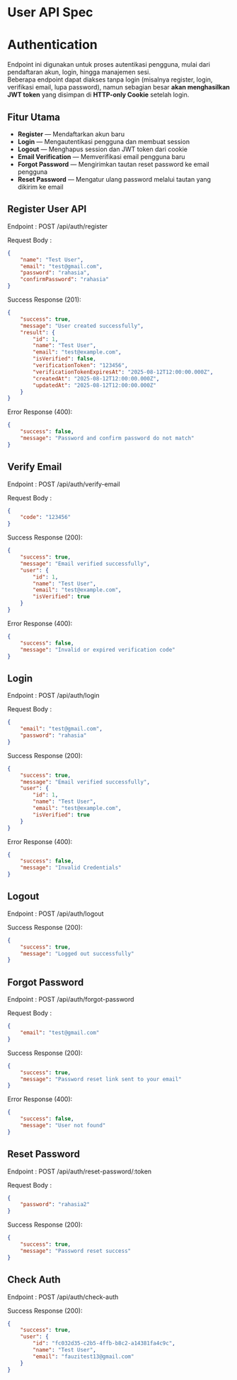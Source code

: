 # User API Spec

# Authentication

Endpoint ini digunakan untuk proses autentikasi pengguna, mulai dari pendaftaran akun, login, hingga manajemen sesi.  
Beberapa endpoint dapat diakses tanpa login (misalnya register, login, verifikasi email, lupa password), namun sebagian besar **akan menghasilkan JWT token** yang disimpan di **HTTP-only Cookie** setelah login.

## Fitur Utama

-   **Register** — Mendaftarkan akun baru
-   **Login** — Mengautentikasi pengguna dan membuat session
-   **Logout** — Menghapus session dan JWT token dari cookie
-   **Email Verification** — Memverifikasi email pengguna baru
-   **Forgot Password** — Mengirimkan tautan reset password ke email pengguna
-   **Reset Password** — Mengatur ulang password melalui tautan yang dikirim ke email

## Register User API

Endpoint : POST /api/auth/register

Request Body :

```json
{
    "name": "Test User",
    "email": "test@gmail.com",
    "password": "rahasia",
    "confirmPassword": "rahasia"
}
```

Success Response (201):

```json
{
    "success": true,
    "message": "User created successfully",
    "result": {
        "id": 1,
        "name": "Test User",
        "email": "test@example.com",
        "isVerified": false,
        "verificationToken": "123456",
        "verificationTokenExpiresAt": "2025-08-12T12:00:00.000Z",
        "createdAt": "2025-08-12T12:00:00.000Z",
        "updatedAt": "2025-08-12T12:00:00.000Z"
    }
}
```

Error Response (400):

```json
{
    "success": false,
    "message": "Password and confirm password do not match"
}
```

## Verify Email

Endpoint : POST /api/auth/verify-email

Request Body :

```json
{
    "code": "123456"
}
```

Success Response (200):

```json
{
    "success": true,
    "message": "Email verified successfully",
    "user": {
        "id": 1,
        "name": "Test User",
        "email": "test@example.com",
        "isVerified": true
    }
}
```

Error Response (400):

```json
{
    "success": false,
    "message": "Invalid or expired verification code"
}
```

## Login

Endpoint : POST /api/auth/login

Request Body :

```json
{
    "email": "test@gmail.com",
    "password": "rahasia"
}
```

Success Response (200):

```json
{
    "success": true,
    "message": "Email verified successfully",
    "user": {
        "id": 1,
        "name": "Test User",
        "email": "test@example.com",
        "isVerified": true
    }
}
```

Error Response (400):

```json
{
    "success": false,
    "message": "Invalid Credentials"
}
```

## Logout

Endpoint : POST /api/auth/logout

Success Response (200):

```json
{
    "success": true,
    "message": "Logged out successfully"
}
```

## Forgot Password

Endpoint : POST /api/auth/forgot-password

Request Body :

```json
{
    "email": "test@gmail.com"
}
```

Success Response (200):

```json
{
    "success": true,
    "message": "Password reset link sent to your email"
}
```

Error Response (400):

```json
{
    "success": false,
    "message": "User not found"
}
```

## Reset Password

Endpoint : POST /api/auth/reset-password/:token

Request Body :

```json
{
    "password": "rahasia2"
}
```

Success Response (200):

```json
{
    "success": true,
    "message": "Password reset success"
}
```

## Check Auth

Endpoint : POST /api/auth/check-auth

Success Response (200):

```json
{
    "success": true,
    "user": {
        "id": "fc032d35-c2b5-4ffb-b8c2-a14381fa4c9c",
        "name": "Test User",
        "email": "fauzitest13@gmail.com"
    }
}
```
